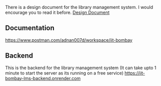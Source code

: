 There is a design document for the library management system.
I would encourage you to read it before.
[Design Document](design_doc.md)

## Documentation

https://www.postman.com/adnan007d/workspace/iit-bombay

## Backend

This is the backend for the library management system
(It can take upto 1 minute to start the server as its running on a free service)
https://iit-bombay-lms-backend.onrender.com

